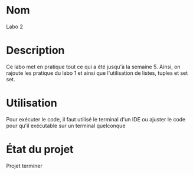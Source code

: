 # Nom
Labo 2
# Description
Ce labo met en pratique tout ce qui a été jusqu'à la semaine 5. Ainsi, on rajoute les pratique du labo 1 et ainsi que l'utilisation de listes, tuples et set set.
# Utilisation
Pour exécuter le code, il faut utilisé le terminal d'un IDE ou ajuster le code pour qu'il exécutable sur un terminal quelconque 
# État du projet
Projet terminer
